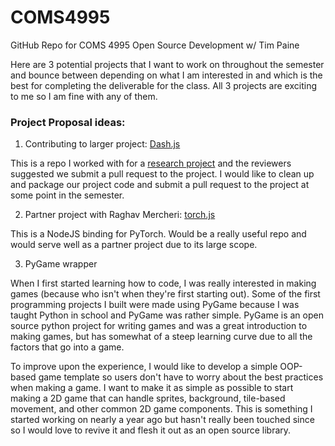 # COMS4995
GitHub Repo for COMS 4995 Open Source Development w/ Tim Paine

Here are 3 potential projects that I want to work on throughout the semester and bounce between depending on what I am interested in and which is the best for completing the deliverable for the class. All 3 projects are exciting to me so I am fine with any of them.

### Project Proposal ideas:
1. Contributing to larger project: [Dash.js](https://github.com/Dash-Industry-Forum/dash.js?)

This is a repo I worked with for a [research project](https://wimnet.ee.columbia.edu/wp-content/uploads/2020/06/stallion.pdf) and the reviewers suggested we submit a pull request to the project. I would like to clean up and package our project code and submit a pull request to the project at some point in the semester.

2. Partner project with Raghav Mercheri: [torch.js](https://github.com/raghavmecheri/project-proposals-f2020/blob/master/rm3614.md)

This is a NodeJS binding for PyTorch. Would be a really useful repo and would serve well as a partner project due to its large scope.

3. PyGame wrapper

When I first started learning how to code, I was really interested in making games (because who isn't when they're first starting out). Some of the first programming projects I built were made using PyGame because I was taught Python in school and PyGame was rather simple. PyGame is an open source python project for writing games and was a great introduction to making games, but has somewhat of a steep learning curve due to all the factors that go into a game.

To improve upon the experience, I would like to develop a simple OOP-based game template so users don't have to worry about the best practices when making a game. I want to make it as simple as possible to start making a 2D game that can handle sprites, background, tile-based movement, and other common 2D game components. This is something I started working on nearly a year ago but hasn't really been touched since so I would love to revive it and flesh it out as an open source library.

